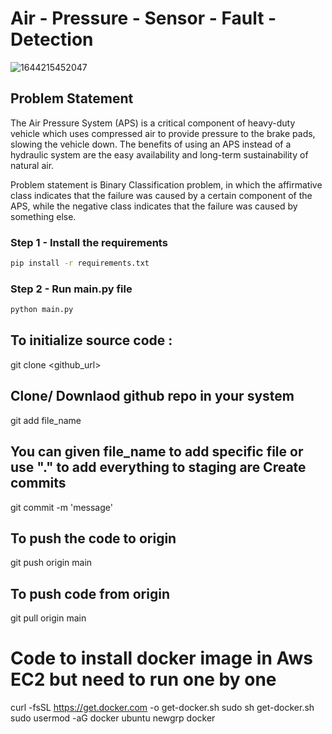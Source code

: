 # Air - Pressure - Sensor - Fault - Detection

![1644215452047](https://user-images.githubusercontent.com/105154672/233306250-f0ee47f1-4af1-4d9f-a92d-44bbe5450ae2.png)

## Problem Statement

The Air Pressure System (APS) is a critical component of heavy-duty vehicle which uses compressed air to provide pressure to the brake pads, slowing the vehicle down. The benefits of using an APS instead of a hydraulic system are the easy availability and long-term sustainability of natural air.

Problem statement is Binary Classification problem, in which the affirmative class indicates that the failure was caused by a certain component of the APS, while the negative class indicates that the failure was caused by something else.

### Step 1 - Install the requirements

```bash
pip install -r requirements.txt
```

### Step 2 - Run main.py file

```bash
python main.py
```

## To initialize source code :

git clone <github_url>

## Clone/ Downlaod github repo in your system

git add file_name

## You can given file_name to add specific file or use "." to add everything to staging are Create commits

git commit -m 'message'

## To push the code to origin 

git push origin main

## To push code from origin

git pull origin main

# Code to install docker image in Aws EC2 but need to run one by one

curl -fsSL https://get.docker.com -o get-docker.sh
sudo sh get-docker.sh
sudo usermod -aG docker ubuntu
newgrp docker


